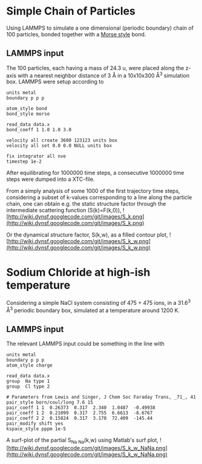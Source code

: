 # Simple Chain of Particles #

Using LAMMPS to simulate a one dimensional (periodic boundary) chain of 100 particles, bonded together with a [Morse style](http://lammps.sandia.gov/doc/bond_morse.html) bond.

## LAMMPS input ##
The 100 particles, each having a mass of 24.3 u, were placed along the z-axis with a nearest neighbor distance of 3 Å in a 10x10x300 Å<sup>3</sup> simulation box. LAMMPS were setup according to
```
units metal
boundary p p p

atom_style bond
bond_style morse

read_data data.x
bond_coeff 1 1.0 1.0 3.0

velocity all create 3600 123123 units box
velocity all set 0.0 0.0 NULL units box

fix integrator all nve
timestep 1e-2
```

After equilibrating for 1000000 time steps, a consecutive 1000000 time steps were dumped into a XTC-file.

From a simply analysis of some 1000 of the first trajectory time steps, considering a subset of k-values corresponding to a line along the particle chain, one can obtain e.g. the static structure factor through the intermediate scattering function (S(k)=F(k,0)),
![http://wiki.dynsf.googlecode.com/git/images/S_k.png](http://wiki.dynsf.googlecode.com/git/images/S_k.png)

Or the dynamical structure factor, S(k,w), as a filled contour plot,
![http://wiki.dynsf.googlecode.com/git/images/S_k_w.png](http://wiki.dynsf.googlecode.com/git/images/S_k_w.png)


# Sodium Chloride at high-ish temperature #

Considering a simple NaCl system consisting of 475 + 475 ions, in a 31.6<sup>3</sup> Å<sup>3</sup> periodic boundary box, simulated at a temperature around 1200 K.

## LAMMPS input ##
The relevant LAMMPS input could be something in the line with
```
units metal
boundary p p p
atom_style charge

read_data data.x
group  Na type 1
group  Cl type 2

# Parameters from Lewis and Singer, J Chem Soc Faraday Trans, _71_, 41
pair_style born/coul/long 7.6 15
pair_coeff 1 1  0.26373  0.317  2.340  1.0487  -0.49938
pair_coeff 1 2  0.21099  0.317  2.755  6.6613  -8.6767
pair_coeff 2 2  0.15824  0.317  3.170  72.409  -145.44
pair_modify shift yes
kspace_style pppm 1e-5
```

A surf-plot of the partial S<sub>Na Na</sub>(k,w) using Matlab's surf plot,
![http://wiki.dynsf.googlecode.com/git/images/S_k_w_NaNa.png](http://wiki.dynsf.googlecode.com/git/images/S_k_w_NaNa.png)

